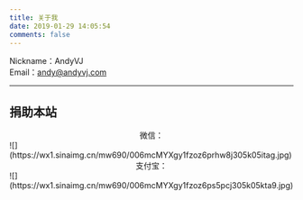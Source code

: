 ```yaml
---
title: 关于我
date: 2019-01-29 14:05:54
comments: false
---
```


Nickname：AndyVJ  
Email：andy@andyvj.com

---

## 捐助本站

<center>微信：</center>  
![](https://wx1.sinaimg.cn/mw690/006mcMYXgy1fzoz6prhw8j305k05itag.jpg)

<center>支付宝：</center>  
![](https://wx1.sinaimg.cn/mw690/006mcMYXgy1fzoz6ps5pcj305k05kta9.jpg)


